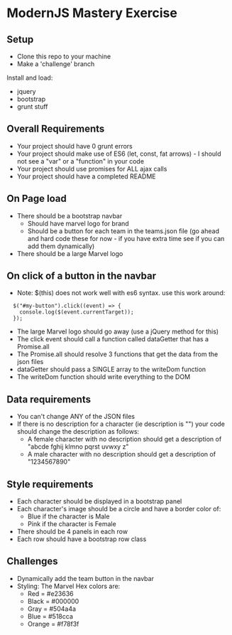 # ModernJS Mastery Exercise
## Setup

* Clone this repo to your machine
* Make a 'challenge' branch


Install and load:
* jquery
* bootstrap
* grunt stuff

## Overall Requirements
* Your project should have 0 grunt errors
* Your project should make use of ES6 (let, const, fat arrows) - I should not see a "var" or a "function" in your code
* Your project should use promises for ALL ajax calls
* Your project should have a completed README

## On Page load
* There should be a bootstrap navbar
	* Should have marvel logo for brand
	* Should be a button for each team in the teams.json file (go ahead and hard code these for now - if you have extra time see if you can add them dynamically)
* There should be a large Marvel logo

## On click of a button in the navbar
* Note: $(this) does not work well with es6 syntax. use this work around:
```
  $("#my-button").click((event) => {
    console.log($(event.currentTarget));
  });
```
* The large Marvel logo should go away (use a jQuery method for this)
* The click event should call a function called dataGetter that has a Promise.all
* The Promise.all should resolve 3 functions that get the data from the json files
* dataGetter should pass a SINGLE array to the writeDom function
* The writeDom function should write everything to the DOM

## Data requirements
* You can't change ANY of the JSON files
* If there is no description for a character (ie description is "") your code should change the description as follows:
	* A female character with no description should get a description of "abcde fghij klmno pqrst uvwxy z"
	* A male character with no description should get a description of "1234567890"

## Style requirements
* Each character should be displayed in a bootstrap panel
* Each character's image should be a circle and have a border color of:
	* Blue if the character is Male
	* Pink if the character is Female
* There should be 4 panels in each row
* Each row should have a bootstrap row class


## Challenges
* Dynamically add the team button in the navbar
* Styling:  The Marvel Hex colors are:
	* Red = #e23636	
	* Black = #000000	
	* Gray = #504a4a	
	* Blue = #518cca	
	* Orange = #f78f3f

